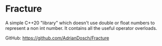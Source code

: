 # Fracture

A simple C++20 "library" which doesn't use double or float numbers to represent a non int number. 
It contains all the useful operator overloads.


GitHub: https://github.com/AdrianDosch/Fracture

